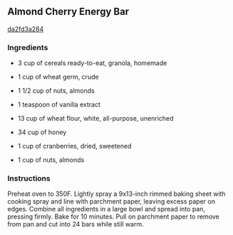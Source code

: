 ## Almond Cherry Energy Bar

[da2fd3a284](http://www.food.com/recipe/almond-cherry-energy-bar-209396)

### Ingredients

 - 3 cup of cereals ready-to-eat, granola, homemade

 - 1 cup of wheat germ, crude

 - 1 1/2 cup of nuts, almonds

 - 1 teaspoon of vanilla extract

 - 13 cup of wheat flour, white, all-purpose, unenriched

 - 34 cup of honey

 - 1 cup of cranberries, dried, sweetened

 - 1 cup of nuts, almonds

### Instructions

Preheat oven to 350F. Lightly spray a 9x13-inch rimmed baking sheet with cooking spray and line with parchment paper, leaving excess paper on edges. Combine all ingredients in a large bowl and spread into pan, pressing firmly. Bake for 10 minutes. Pull on parchment paper to remove from pan and cut into 24 bars while still warm.